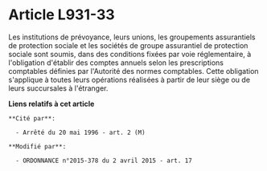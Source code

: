 # Article L931-33

Les institutions de prévoyance, leurs unions, les groupements assurantiels de protection sociale et les sociétés de groupe
assurantiel de protection sociale sont soumis, dans des conditions fixées par voie réglementaire, à l'obligation d'établir
des comptes annuels selon les prescriptions comptables définies par l'Autorité des normes comptables. Cette obligation
s'applique à toutes leurs opérations réalisées à partir de leur siège ou de leurs succursales à l'étranger.

**Liens relatifs à cet article**

	**Cité par**:

	  - Arrêté du 20 mai 1996 - art. 2 (M)

	**Modifié par**:

	  - ORDONNANCE n°2015-378 du 2 avril 2015 - art. 17
